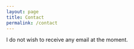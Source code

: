 ```yaml
---
layout: page
title: Contact
permalink: /contact
---
```


I do not wish to receive any email at the moment.
